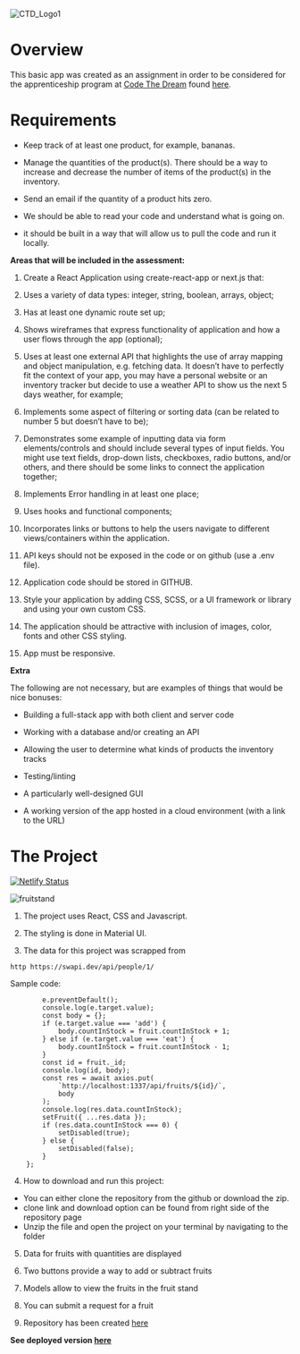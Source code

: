 
![CTD_Logo1](https://user-images.githubusercontent.com/55994508/163671705-1ac3ca46-1f1c-4474-b26b-007ebb019f4d.jpg)

# Overview

This basic app was created as an assignment in order to be considered for the apprenticeship program at [Code The Dream](https://codethedream.org/) found [here](https://codethedream.org/ctd-labs-apprenticeship-application-assignment/).

# Requirements

- Keep track of at least one product, for example, bananas.

- Manage the quantities of the product(s). There should be a way to increase and decrease the number of items of the product(s) in the inventory.

- Send an email if the quantity of a product hits zero.

- We should be able to read your code and understand what is going on.

- it should be built in a way that will allow us to pull the code and run it locally.

**Areas that will be included in the assessment:**

1. Create a React Application using create-react-app  or next.js that:

2. Uses a variety of data types: integer, string, boolean, arrays, object;

3. Has at least one dynamic route set up;

4. Shows wireframes that express functionality of application and how a user flows through the app (optional);

5. Uses at least one external API that highlights the use of array mapping and object manipulation, e.g. fetching data. It doesn’t have to perfectly fit the context of your app, you may have a personal website or an inventory tracker but decide to use a weather API to show us the next 5 days weather, for example;

6. Implements some aspect of filtering or sorting data (can be related to number 5 but doesn’t have to be);

7. Demonstrates some example of inputting data via form elements/controls and should include several types of input fields.  You might use text fields, drop-down lists, checkboxes, radio buttons, and/or others, and there should be some links to connect the application together; 

8. Implements Error handling in at least one place;

9. Uses hooks and functional components;

10. Incorporates links or buttons to help the users navigate to different views/containers within the application.

11. API keys should not be exposed in the code or on github (use a .env file).

12. Application code should be stored in GITHUB.

13. Style your application by adding CSS, SCSS, or a UI framework or library and using your own custom CSS.

14. The application should be attractive with inclusion of images, color, fonts and other CSS styling.

15. App must be responsive.

**Extra**

The following are not necessary, but are examples of things that would be nice bonuses:

- Building a full-stack app with both client and server code

- Working with a database and/or creating an API

- Allowing the user to determine what kinds of products the inventory tracks

- Testing/linting

- A particularly well-designed GUI

- A working version of the app hosted in a cloud environment (with a link to the URL)

# The Project

[![Netlify Status](https://api.netlify.com/api/v1/badges/22f29b1c-c0c6-424b-b464-570e1496d694/deploy-status)](https://app.netlify.com/sites/ctd-fruitstand/deploys)

![fruitstand](https://user-images.githubusercontent.com/55994508/181345728-84f4d283-594a-4fb6-9a8e-6ff8eef68baf.jpg)

1. The project uses React, CSS and Javascript.

2. The styling is done in Material UI.

3. The data for this project was scrapped from <source below>

`http https://swapi.dev/api/people/1/`

Sample code:

```    const fruitPUT = async (e) => {
        e.preventDefault();
        console.log(e.target.value);
        const body = {};
        if (e.target.value === 'add') {
            body.countInStock = fruit.countInStock + 1;
        } else if (e.target.value === 'eat') {
            body.countInStock = fruit.countInStock - 1;
        }
        const id = fruit._id;
        console.log(id, body);
        const res = await axios.put(
            `http://localhost:1337/api/fruits/${id}/`,
            body
        );
        console.log(res.data.countInStock);
        setFruit({ ...res.data });
        if (res.data.countInStock === 0) {
            setDisabled(true);
        } else {
            setDisabled(false);
        }
    };
```

4. How to download and run this project:
- You can either clone the repository from the github or download the zip.
- clone link and download option can be found from right side of the repository  page
- Unzip the file and open the project on your terminal by navigating to the folder

5. Data for fruits with quantities are displayed

6. Two buttons provide a way to add or subtract fruits

7. Models allow to view the fruits in the fruit stand

8. You can submit a request for a fruit

9. Repository has been created [here](https://github.com/rixiobarrios/ctd-fruitstand)

**See deployed version [here](https://ctd-fruitstand.netlify.app/)**